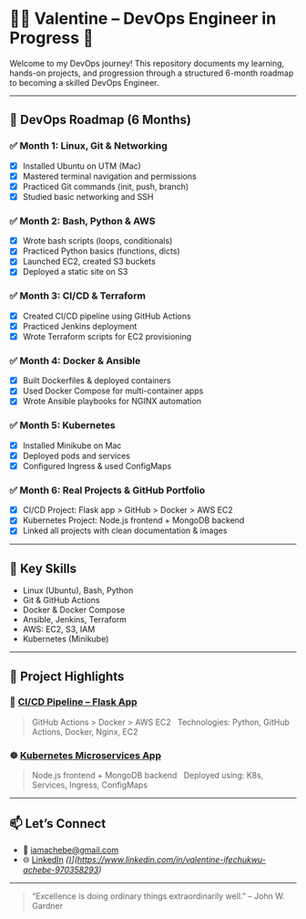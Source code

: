 # 👨‍💻 Valentine – DevOps Engineer in Progress 🚀

Welcome to my DevOps journey! This repository documents my learning, hands-on projects, and progression through a structured 6-month roadmap to becoming a skilled DevOps Engineer.

---

## 📅 DevOps Roadmap (6 Months)

### ✅ Month 1: Linux, Git & Networking
- [x] Installed Ubuntu on UTM (Mac)
- [x] Mastered terminal navigation and permissions
- [x] Practiced Git commands (init, push, branch)
- [x] Studied basic networking and SSH

### ✅ Month 2: Bash, Python & AWS
- [x] Wrote bash scripts (loops, conditionals)
- [x] Practiced Python basics (functions, dicts)
- [x] Launched EC2, created S3 buckets
- [x] Deployed a static site on S3

### ✅ Month 3: CI/CD & Terraform
- [x] Created CI/CD pipeline using GitHub Actions
- [x] Practiced Jenkins deployment
- [x] Wrote Terraform scripts for EC2 provisioning

### ✅ Month 4: Docker & Ansible
- [x] Built Dockerfiles & deployed containers
- [x] Used Docker Compose for multi-container apps
- [x] Wrote Ansible playbooks for NGINX automation

### ✅ Month 5: Kubernetes
- [x] Installed Minikube on Mac
- [x] Deployed pods and services
- [x] Configured Ingress & used ConfigMaps

### ✅ Month 6: Real Projects & GitHub Portfolio
- [x] CI/CD Project: Flask app > GitHub > Docker > AWS EC2
- [x] Kubernetes Project: Node.js frontend + MongoDB backend
- [x] Linked all projects with clean documentation & images

---

## 🧠 Key Skills
- Linux (Ubuntu), Bash, Python
- Git & GitHub Actions
- Docker & Docker Compose
- Ansible, Jenkins, Terraform
- AWS: EC2, S3, IAM
- Kubernetes (Minikube)

---

## 📁 Project Highlights

### 🚀 [CI/CD Pipeline – Flask App](#)
> GitHub Actions > Docker > AWS EC2  
> Technologies: Python, GitHub Actions, Docker, Nginx, EC2

### ☸️ [Kubernetes Microservices App](#)
> Node.js frontend + MongoDB backend  
> Deployed using: K8s, Services, Ingress, ConfigMaps

---

## 📫 Let’s Connect
- 📧 iamachebe@gmail.com
- 🌐 [LinkedIn](https://linkedin.com/in/yourusername) *([)]([)](https://www.linkedin.com/in/valentine-ifechukwu-achebe-970358293)*

---

> “Excellence is doing ordinary things extraordinarily well.” – John W. Gardner
